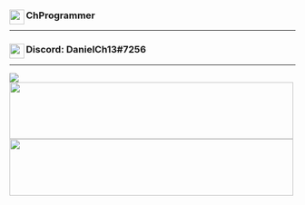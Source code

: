 ### <img align="left" width="26px" src="https://www.flaticon.com/svg/static/icons/svg/1488/1488581.svg" />ChProgrammer

---

### <img align="left" width="26px" src="https://www.net-aware.org.uk/siteassets/images-and-icons/application-icons/app-icons-discord.png?w=585&scale=down" />Discord: DanielCh13#7256

---
<a href="https://github.com/ChProgrammer">
  <img style="display:'inline-block'" src="https://github-readme-stats.vercel.app/api?username=ChProgrammer&count_private=true&show_icons=true&theme=dark" />
</a>
<a href="https://github.com/ChProgrammer">
  <img align="left" style="display:'inline-block'" width="500px" height="100px"  src="https://github-readme-stats.vercel.app/api/wakatime?username=ChProgrammer&theme=dark" />
</a>
<a href="https://github.com/ChProgrammer">
  <img align="left" style="display:'inline-block'" width="500px" height="100px" src="https://github-readme-stats.vercel.app/api/top-langs/?username=ChProgrammer&layout=compact&theme=dark" />
</a>
